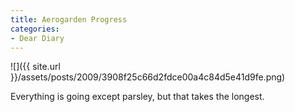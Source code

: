 ```yaml
---
title: Aerogarden Progress
categories:
- Dear Diary
---
```


![]({{ site.url }}/assets/posts/2009/3908f25c66d2fdce00a4c84d5e41d9fe.png)
  



Everything is going except parsley, but that takes the longest.
